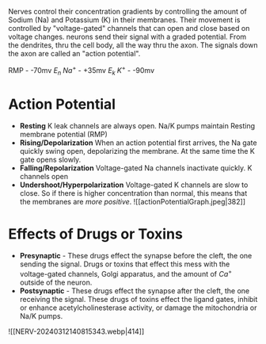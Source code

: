 Nerves control their concentration gradients by controlling the amount of Sodium (Na) and Potassium (K) in their membranes. Their movement is controlled by "voltage-gated" channels that can open and close based on voltage changes. 
neurons send their signal with a graded potential. From the dendrites, thru the cell body, all the way thru the axon. The signals down the axon are called an "action potential". 

RMP - -70mv
$E_n \; Na^+$ - +35mv
$E_k \; K^+$ - -90mv
# Action Potential
- **Resting** K leak channels are always open. Na/K pumps maintain Resting membrane potential (RMP)
- **Rising/Depolarization** When an action potential first arrives, the Na gate quickly swing open, depolarizing the membrane. At the same time the K gate opens slowly. 
- **Falling/Repolarization** Voltage-gated Na channels inactivate quickly. K channels open
- **Undershoot/Hyperpolarization** Voltage-gated K channels are slow to close. 
So if there is higher concentration than normal, this means that the membranes are *more positive*.
![[actionPotentialGraph.jpeg|382]]
# Effects of Drugs or Toxins
- **Presynaptic** - These drugs effect the synapse before the cleft, the one sending the signal. Drugs or toxins that effect this mess with the voltage-gated channels, Golgi apparatus, and the amount of $Ca^+$ outside of the neuron. 
- **Postsynaptic** - These drugs effect the synapse after the cleft, the one receiving the signal. These drugs of toxins effect the ligand gates, inhibit or enhance acetylcholinesterase activity, or damage the mitochondria or Na/K pumps. 

![[NERV-20240312140815343.webp|414]]
